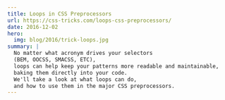 ```yaml
---
title: Loops in CSS Preprocessors
url: https://css-tricks.com/loops-css-preprocessors/
date: 2016-12-02
hero:
  img: blog/2016/trick-loops.jpg
summary: |
  No matter what acronym drives your selectors
  (BEM, OOCSS, SMACSS, ETC),
  loops can help keep your patterns more readable and maintainable,
  baking them directly into your code.
  We'll take a look at what loops can do,
  and how to use them in the major CSS preprocessors.
---
```

